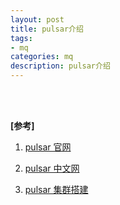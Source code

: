 ```yaml
---
layout: post
title: pulsar介绍
tags:
- mq
categories: mq
description: pulsar介绍
---
```






<!-- more -->





<br />
<br />

**[参考]**

1. [pulsar 官网](https://pulsar.apache.org/)

2. [pulsar 中文网](https://pulsar.apache.org/docs/zh-CN/next/concepts-architecture-overview/)

3. [pulsar 集群搭建](https://blog.csdn.net/weixin_33775572/article/details/92127055)


<br />
<br />
<br />


